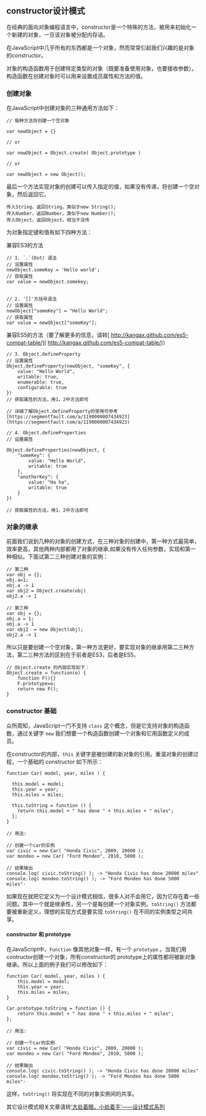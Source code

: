 ## constructor设计模式

在经典的面向对象编程语言中，constructor是一个特殊的方法，被用来初始化一个新建的对象，一旦该对象被分配内存话。

在JavaScript中几乎所有的东西都是一个对象，然而常常引起我们兴趣的是对象的constructor。

对象的构造函数用于创建特定类型的对象（既要准备使用对象，也要接收参数），构造函数在创建对象时可以用来设置成员属性和方法的值。

### 创建对象

在JavaScript中创建对象的三种通用方法如下：

	// 每种方法将创建一个空对象

	var newObject = {}

	// or

	var newObject = Object.create( Object.prototype )

	// or

	var newObject = new Object();

最后一个方法实现对象的创建可以传入指定的值，如果没有传递，将创建一个空对象，然后返回它。
	
	传入String，返回String，类似于new String();
	传入Number，返回Number，类似于new Number();
	传入Object，返回Object，相当于没传

为对象指定键和值有如下四种方法：

兼容ES3的方法

	// 1. `.`(Dot) 语法
	// 设置属性
	newObject.someKey = 'Hello world';
	// 获取属性
	var value = newObject.somekey;

	
	// 2. '[]'方括号语法
	// 设置属性
	newObject["someKey"] = "Hello World";
	// 获取属性
	var value = newObject["someKey"];

兼容ES5的方法（要了解更多的信息，请转[ http://kangax.github.com/es5-compat-table/]( http://kangax.github.com/es5-compat-table/)）

	// 3. Object.defineProperty
	// 设置属性
	Object.defineProperty(newObject, "someKey", {
		value: "Hello World",
		writable: true,
		enumerable: true,
		configurable: true
	})
	// 获取属性的方法，用1，2中方法即可

	// 详细了解Object.defineProperty的使用可参考[https://segmentfault.com/a/1190000007434923](https://segmentfault.com/a/1190000007434923)

	// 4. Object.defineProperties
	// 设置属性

	Object.defineProperties(newObject, {
		"someKey": {
			value: "Hello World",
			writable: true
		},
		"anotherKey": {
			value: "Ha ha",
			writable: true
		}
	})

	// 获取属性的方法，用1，2中方法即可

### 对象的继承

前面我们说到几种的对象的创建方式，在三种对象的创建中，第一种方式最简单，效率更高，其他两种内部都用了对象的继承,如果没有传入任何参数，实现和第一种相似。下面试第二三种创建对象的实例：

	// 第二种
	var obj = {};
	obj.a=1;
	obj.a -> 1
	var obj2 = Object.create(obj)
	obj2.a -> 1

	// 第三种
	var obj = {};
	obj.a = 1;
	obj.a -> 1
	var obj2  = new Object(obj);
	obj2.a -> 1

所以只是要创建一个空对象，第一种方法更好，要实现对象的继承用第二三种方法，第二三种方法的区别在于前者是ES3，后者是ES5。

	// Object.create 的内部实现如下：
	Object.create = function(o) {
        function F(){}
        F.prototype=o;
        return new F();
    }

### constructor 基础

众所周知，JavaScript一门不支持 `class` 这个概念，但是它支持对象的构造函数，通过关键字 `new` 我们想要一个构造函数创建一个对象和它用函数定义的成员。

在constructor的内部，`this` 关键字是被创建的新对象的引用。重温对象的创建过程，一个基础的 constructor 如下所示：
	
	function Car( model, year, miles ) {
 
	  this.model = model;
	  this.year = year;
	  this.miles = miles;
	 
	  this.toString = function () {
		return this.model + " has done " + this.miles + " miles";
	  };
	}
	 
	// 用法:
	 
	// 创建一个car的实例 
	var civic = new Car( "Honda Civic", 2009, 20000 );
	var mondeo = new Car( "Ford Mondeo", 2010, 5000 );
	 
	// 结果输出
	console.log( civic.toString() ); -> "Honda Civic has done 20000 miles"
	console.log( mondeo.toString() ); -> "Ford Mondeo has done 5000 miles"·

如果现在就把它定义为一个设计模式相信，很多人对不会用它，因为它存在着一些问题。其中一个就是继承性，另一个是每创建一个对象实例，`toString()` 方法都要被重新定义，理想的实现方式是要实现 `toString()` 在不同的实例类型之间共享。

#### constructor 和 prototype

在JavaScript中，`Function` 像其他对象一样，有一个 `prototype` 。当我们用contructor创建一个对象，所有constructor的 prototype上的属性都将被新对象继承。所以上面的例子我们可以修改如下：

	function Car( model, year, miles ) {
		this.model = model;
		this.year = year;
		this.miles = miles;
	}

	Car.prototype.toString = function () {
		return this.model + " has done " + this.miles + " miles";
	};
	 
	// 用法:
	 
	// 创建一个car的实例 
	var civic = new Car( "Honda Civic", 2009, 20000 );
	var mondeo = new Car( "Ford Mondeo", 2010, 5000 );
	 
	// 结果输出
	console.log( civic.toString() ); -> "Honda Civic has done 20000 miles"
	console.log( mondeo.toString() ); -> "Ford Mondeo has done 5000 miles"·

这样，`toString()` 将实现在不同的对象实例间的共享。

其它设计模式相关文章请转[‘大处着眼，小处着手’——设计模式系列](https://github.com/lvzhenbang/article/blob/master/design-pattern/introduce.md)